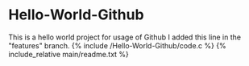 # Hello-World-Github
This is a hello world project for usage of Github
I added this line in the "features" branch.
{% include /Hello-World-Github/code.c %}
{% include_relative main/readme.txt %}
